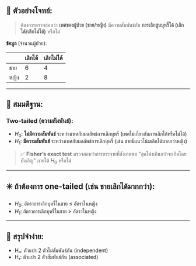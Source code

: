 ## 🧪 ตัวอย่างโจทย์:

> ต้องการตรวจสอบว่า **เพศของผู้ป่วย (ชาย/หญิง)** มีความสัมพันธ์กับ **การเลิกสูบบุหรี่ได้ (เลิกได้/เลิกไม่ได้)** หรือไม่

**ข้อมูล** (จำนวนผู้ป่วย):

|      | เลิกได้ | เลิกไม่ได้ |
| ---- | ------- | ---------- |
| ชาย  | 6       | 4          |
| หญิง | 2       | 8          |

---

## 🧠 สมมติฐาน:

### Two-tailed (ความสัมพันธ์):

* $H_0$: **ไม่มีความสัมพันธ์** ระหว่างเพศกับผลลัพธ์การเลิกบุหรี่
  (เพศไม่เกี่ยวกับการเลิกได้หรือไม่ได้)
* $H_1$: **มีความสัมพันธ์** ระหว่างเพศกับผลลัพธ์การเลิกบุหรี่
  (เช่น ชายมีแนวโน้มเลิกได้มากกว่าหญิง)

> ✅ **Fisher’s exact test** ตรวจสอบว่าการกระจายที่สังเกตพบ “สุดโต่งเกินกว่าจะเกิดโดยบังเอิญ” ภายใต้ $H_0$ หรือไม่

---

## ✳️ ถ้าต้องการ one-tailed (เช่น ชายเลิกได้มากกว่า):

* $H_0$: อัตราการเลิกบุหรี่ในชาย ≤ อัตราในหญิง
* $H_1$: อัตราการเลิกบุหรี่ในชาย > อัตราในหญิง

---

## 📌 สรุปจำง่าย:

* H₀: ตัวแปร 2 ตัวไม่สัมพันธ์กัน (independent)
* H₁: ตัวแปร 2 ตัวสัมพันธ์กัน (associated)
